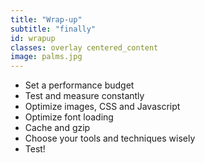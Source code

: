 ```yaml
---
title: "Wrap-up"
subtitle: "finally"
id: wrapup
classes: overlay centered_content
image: palms.jpg
---
```


* Set a performance budget
* Test and measure constantly
* Optimize images, CSS and Javascript
* Optimize font loading
* Cache and gzip
* Choose your tools and techniques wisely 
* Test!